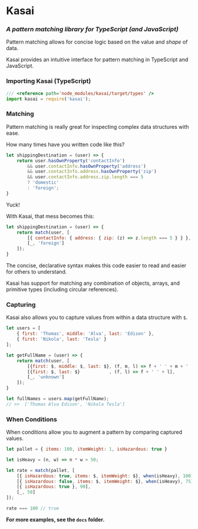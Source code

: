 # Kasai

### _A pattern matching library for TypeScript (and JavaScript)_

Pattern matching allows for concise logic based on the value and _shape_ of data.

Kasai provides an intuitive interface for pattern matching in TypeScript and JavaScript.

### Importing Kasai (TypeScript)
```javascript
/// <reference path='node_modules/kasai/target/types' />
import kasai = require('kasai');
```

### Matching

Pattern matching is really great for inspecting complex data structures with ease.

How many times have you written code like this?

```javascript
let shippingDestination = (user) => {
    return user.hasOwnProperty('contactInfo')
        && user.contactInfo.hasOwnProperty('address')
        && user.contactInfo.address.hasOwnProperty('zip')
        && user.contactInfo.address.zip.length === 5
        ? 'domestic'
        : 'foreign';
}
```

Yuck!

With Kasai, that mess becomes this:

```javascript
let shippingDestination = (user) => {
    return match(user, [
        [{ contactInfo: { address: { zip: (z) => z.length === 5 } } }, 'domestic'],
        [_, 'foreign']
    ]);
}
```

The concise, declarative syntax makes this code easier to read and easier for others to understand.

Kasai has support for matching any combination of objects, arrays, and primitive types (including circular references).

### Capturing

Kasai also allows you to capture values from within a data structure with `$`.

```javascript
let users = [
    { first: 'Thomas', middle: 'Alva', last: 'Edison' },
    { first: 'Nikola', last: 'Tesla' }
];

let getFullName = (user) => {
    return match(user, [
        [{first: $, middle: $, last: $}, (f, m, l) => f + ' ' + m + ' ' + l],
        [{first: $, last: $}           , (f, l) => f + ' ' + l],
        [_, 'unknown']
    ]);
}

let fullNames = users.map(getFullName);
// >>  ['Thomas Alva Edison', 'Nikola Tesla']
```

### When Conditions

When conditions allow you to augment a pattern by comparing captured values.

```javascript
let pallet = { items: 100, itemWeight: 1, isHazardous: true }

let isHeavy = (n, w) => n * w > 50;

let rate = match(pallet, [
    [{ isHazardous: true, items: $, itemWeight: $}, when(isHeavy), 100],
    [{ isHazardous: false, items: $, itemWeight: $}, when(isHeavy), 75],
    [{ isHazardous: true }, 90],
    [_, 50]
]);

rate === 100 // true
```

**For more examples, see the `docs` folder.**
